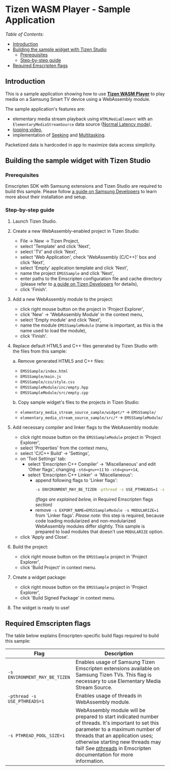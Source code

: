 # Tizen WASM Player - Sample Application

*Table of Contents:*
* [Introduction](#introduction)
* [Building the sample widget with Tizen Studio](#building-the-sample-widget-with-tizen-studio)
  * [Prerequisites](#prerequisites)
  * [Step-by-step guide](#step-by-step-guide)
* [Required Emscripten flags](#required-emscripten-flags)

## Introduction

This is a sample application showing how to use **[Tizen WASM Player](https://developer.samsung.com/smarttv/develop/extension-libraries/webassembly/tizen-wasm-player/overview.html)**
to play media on a Samsung Smart TV device using a WebAssembly module.

The sample application's features are:
* elementary media stream playback using `HTMLMediaElement` with an
  `ElementaryMediaStreamSource` data source ([Normal Latency mode](https://developer.samsung.com/smarttv/develop/extension-libraries/webassembly/tizen-wasm-player/overview.html#normal-latency)),
* [looping video](https://developer.samsung.com/smarttv/develop/extension-libraries/webassembly/tizen-wasm-player/usage-guide.html#loop),
* implementation of [Seeking](https://developer.samsung.com/smarttv/develop/extension-libraries/webassembly/tizen-wasm-player/usage-guide.html#seek) and [Multitasking](https://developer.samsung.com/SmartTV/develop/guides/fundamentals/multitasking.html).

Packetized data is hardcoded in app to maximize data access simplicity.

## Building the sample widget with Tizen Studio

### Prerequisites

Emscripten SDK with Samsung extensions and Tizen Studio are required to build
this sample. Please follow [a guide on Samsung Developers](https://developer.samsung.com/smarttv/develop/extension-libraries/webassembly/getting-started/downloading-and-installing.html)
to learn more about their installation and setup.

### Step-by-step guide

1. Launch Tizen Studio.

2. Create a new WebAssembly-enabled project in Tizen Studio:
   * File -> New -> Tizen Project,
   * select 'Template' and click 'Next',
   * select 'TV' and click 'Next',
   * select 'Web Application', check 'WebAssembly (C/C++)' box and click 'Next',
   * select 'Empty' application template and click 'Next',
   * name the project `EMSSSample` and click 'Next',
   * enter paths to the Emscripten configuration file and cache directory
     (please refer to [a guide on Tizen Developers](https://developer.samsung.com/smarttv/develop/extension-libraries/webassembly/getting-started/creating-hello-webassembly-tv-application.html)
     for details),
   * click 'Finish'.

3. Add a new WebAssembly module to the project:
   * click right mouse button on the project in 'Project Explorer',
   * click 'New' -> 'WebAssembly Module' in the context menu,
   * select 'Empty module' and click 'Next',
   * name the module `EMSSSampleModule` (name is important, as this is the name
     used to load the module),
   * click 'Finish'.

4. Replace default HTML5 and C++ files generated by Tizen Studio with the files
   from this sample:

   a. Remove generated HTML5 and C++ files:
      * `EMSSSample/index.html`
      * `EMSSSample/main.js`
      * `EMSSSample/css/style.css`
      * `EMSSSampleModule/inc/empty.hpp`
      * `EMSSSampleModule/src/empty.cpp`

   b. Copy sample widget's files to the projects in Tizen Studio:
      * `elementary_media_stream_source_sample/widget/*` -> `EMSSSample/`
      * `elementary_media_stream_source_sample/src/*` -> `EMSSSampleModule/`

5. Add necessary compiler and linker flags to the WebAssembly module:
   * click right mouse button on the `EMSSSampleModule` project in 'Project
     Explorer',
   * select 'Properties' from the context menu,
   * select 'C/C++ Build' -> 'Settings',
   * on 'Tool Settings' tab:
      * select 'Emscripten C++ Compiler' -> 'Miscellaneous' and edit 'Other
        flags', changing `-std=gnu++11` to `-std=gnu++14`,
      * select 'Emscripten C++ Linker' -> 'Miscellaneous':
         * append following flags to 'Linker flags':
            ```bash
            -s ENVIRONMENT_MAY_BE_TIZEN -pthread -s USE_PTHREADS=1 -s PTHREAD_POOL_SIZE=1
            ```
            *(flags are explained below, in* Required Emscripten flags *section)*
         * remove `-s EXPORT_NAME=EMSSSampleModule -s MODULARIZE=1 ` from
            'Linker flags'.
            *Please note:* this step is required, because code loading
            modularized and non-modularized WebAssembly modules differ slightly.
            This sample is prepared to load modules that doesn't use
            `MODULARIZE` option.
   * click 'Apply and Close'.

6. Build the project:
   * click right mouse button on the `EMSSSample` project in 'Project Explorer',
   * click 'Build Project' in context menu.

7. Create a widget package:
   * click right mouse button on the `EMSSSample` project in 'Project Explorer',
   * click 'Build Signed Package' in context menu.

8. The widget is ready to use!

## Required Emscripten flags

The table below explains Emscripten-specific build flags required to build this
sample:

| Flag | Description |
|------|-------------|
| `-s ENVIRONMENT_MAY_BE_TIZEN` | Enables usage of Samsung Tizen Emscripten extensions available on Samsung Tizen TVs. This flag is necessary to use Elementary Media Stream Source. |
| `-pthread -s USE_PTHREADS=1` | Enables usage of threads in WebAssembly module.  |
| `-s PTHREAD_POOL_SIZE=1` | WebAssembly module will be prepared to start indicated number of threads. It's important to set this parameter to a maximum number of threads that an application uses; otherwise starting new threads may fail! See [pthreads](https://emscripten.org/docs/porting/pthreads.html) in Emscripten documentation for more information. |
